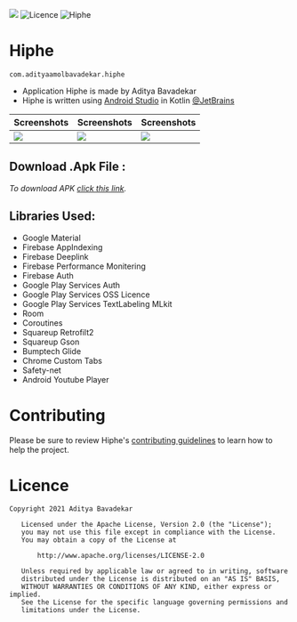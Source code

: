  ![](https://img.shields.io/github/v/release/AdityaBavadekar/Hiphe?color=black&include_prereleases&label=Hiphe%20release%20version%20&style=for-the-badge)
 ![Licence](https://img.shields.io/hexpm/l/plug?color=blue&logo=hiphe&logoColor=blue&style=for-the-badge) ![Hiphe](https://img.shields.io/badge/Hiphe-application%202021-blue)
<!-- ![Latest Hiphe Version](https://img.shields.io/github/v/release/AdityaBavadekar/Hiphe?include_prereleases&style=for-the-badge) -->

# Hiphe 
```com.adityaamolbavadekar.hiphe ```
- Application Hiphe is made by Aditya Bavadekar
- Hiphe is written using [Android Studio](https://developer.android.com/studio) in Kotlin [@JetBrains](https://github.com/JetBrains/kotlin)


 Screenshots|    Screenshots         |       Screenshots    |
|-----------|-------------|-----------|
|![](https://github.com/AdityaBavadekar/Hiphe/blob/main/Screenshots/web-build_2021-10-30T09_22_28.087Z_dt9z_redfin-30-en_US-portrait_artifacts_1.png)| ![](https://github.com/AdityaBavadekar/Hiphe/blob/main/Screenshots/web-build_2021-10-30T09_22_28.087Z_dt9z_redfin-30-en_US-portrait_artifacts_13.png)| ![](https://github.com/AdityaBavadekar/Hiphe/blob/main/Screenshots/web-build_2021-10-30T09_22_28.087Z_dt9z_redfin-30-en_US-portrait_artifacts_17.png)     
## __Download .Apk File__ : 
_To download APK [click this link](https://github.com/AdityaBavadekar/Hiphe/releases/download/v2.231.56/Hiphe-v2.231.56.apk)._



## Libraries Used:
- Google Material
- Firebase AppIndexing
- Firebase Deeplink
- Firebase Performance Monitering
- Firebase Auth
- Google Play Services Auth
- Google Play Services OSS Licence
- Google Play Services TextLabeling MLkit
- Room
- Coroutines
- Squareup Retrofilt2
- Squareup Gson
- Bumptech Glide
- Chrome Custom Tabs
- Safety-net
- Android Youtube Player


# Contributing
Please be sure to review Hiphe's [contributing guidelines](.github/) to learn how to help the project.



# Licence
```
Copyright 2021 Aditya Bavadekar 

   Licensed under the Apache License, Version 2.0 (the "License");
   you may not use this file except in compliance with the License.
   You may obtain a copy of the License at

       http://www.apache.org/licenses/LICENSE-2.0

   Unless required by applicable law or agreed to in writing, software
   distributed under the License is distributed on an "AS IS" BASIS,
   WITHOUT WARRANTIES OR CONDITIONS OF ANY KIND, either express or implied.
   See the License for the specific language governing permissions and
   limitations under the License.
```
